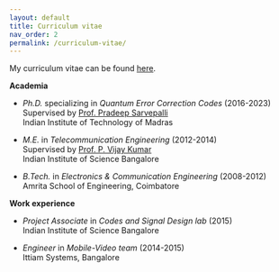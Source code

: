 ```yaml
---
layout: default
title: Curriculum vitae
nav_order: 2
permalink: /curriculum-vitae/
---
```


My curriculum vitae can be found [here](/Kaushik_CV.pdf).

**Academia**

- _Ph.D._ specializing in _Quantum Error Correction Codes_ (2016-2023)
<br> Supervised by [Prof. Pradeep Sarvepalli](https://www.ee.iitm.ac.in/pradeep/)
<br> Indian Institute of Technology of Madras

- _M.E._ in _Telecommunication Engineering_ (2012-2014)
<br> Supervised by [Prof. P. Vijay Kumar](https://ece.iisc.ac.in/~pvkece/)
<br> Indian Institute of Science Bangalore

- _B.Tech._ in _Electronics & Communication Engineering_ (2008-2012)
<br> Amrita School of Engineering, Coimbatore

**Work experience**
- _Project Associate_ in _Codes and Signal Design lab_ (2015)
<br> Indian Institute of Science Bangalore

- _Engineer_ in _Mobile-Video team_ (2014-2015)
<br> Ittiam Systems, Bangalore
